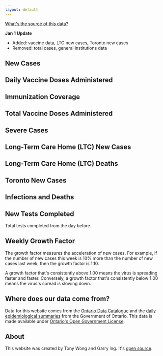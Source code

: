 ```yaml
---
layout: default
---
```


<div class="bb b--black-10 lh-copy f6">
  <p><a class="link blue underline-hover" href="#data-source-info">What's the source of this data?</a></p>
  <p>
    <b>Jan 1 Update</b>
    <ul>
      <li>Added: vaccine data, LTC new cases, Toronto new cases</li>
      <li>Removed: total cases, general institutions data</li>
    </ul>
  </p>
</div>

<div class="bb b--black-10">
  <h2 class="f3 fw3">New Cases</h2>
  <canvas id="newCases" class="mb3"></canvas>
</div>

<div class="bb b--black-10">
  <h2 class="f3 fw3">Daily Vaccine Doses Administered</h2>
  <canvas id="daily-vaccine" class="mb3"></canvas>
</div>

<div class="bb b--black-10">
  <h2 class="f3 fw3">Immunization Coverage</h2>
  <canvas id="immunization-coverage" class="mb3"></canvas>
</div>

<div class="bb b--black-10">
  <h2 class="f3 fw3">Total Vaccine Doses Administered</h2>
  <canvas id="total-vaccine" class="mb3"></canvas>
</div>

<div class="bb b--black-10">
  <h2 class="f3 fw3">Severe Cases</h2>
  <canvas id="severity" class="mb3"></canvas>
</div>

<div class="bb b--black-10">
  <h2 class="f3 fw3">Long-Term Care Home (LTC) New Cases</h2>
  <canvas id="ltc-new-cases" class="mb3"></canvas>
</div>

<div class="bb b--black-10">
  <h2 class="f3 fw3">Long-Term Care Home (LTC) Deaths</h2>
  <canvas id="ltc-deaths" class="mb3"></canvas>
</div>

<div class="bb b--black-10">
  <h2 class="f3 fw3">Toronto New Cases</h2>
  <canvas id="toronto-new-cases" class="mb3"></canvas>
</div>

<div class="bb b--black-10">
  <h2 class="f3 fw3">Infections and Deaths</h2>
  <canvas id="infectedResolvedDeaths" class="mb3"></canvas>
</div>

<div class="bb b--black-10">
  <h2 class="f3 fw3">New Tests Completed</h2>
  <p class="lh-copy f6">Total tests completed from the day before.</p>
  <canvas id="newTests" class="mb3"></canvas>
</div>

<div class="bb b--black-10">
  <h2 class="f3 fw3">Weekly Growth Factor</h2>
  <p class="lh-copy f6">The growth factor measures the acceleration of new cases. For example, if the number of new cases this week is 10% more than the number of new cases last week, then the growth factor is 1.10.</p>

  <p class="lh-copy f6">A growth factor that's consistently above 1.00 means the virus is spreading faster and faster. Conversely, a growth factor that's consistently below 1.00 means the virus's spread is slowing down.</p>
  <canvas id="weeklyGrowthFactorChart" class="mb3"></canvas>
</div>

<h2 class="f3 fw3" id="data-source-info">Where does our data come from?</h2>
<p class="lh-copy f6">Data for this website comes from the <a class="link blue underline-hover"
href="https://data.ontario.ca/dataset?keywords_en=COVID-19">Ontario Data
Catalogue</a> and the <a class="link blue underline-hover"
href="https://data.ontario.ca/dataset?keywords_en=COVID-19">daily
epidemiological summaries</a> from the Government of Ontario. This data is made
available under <a class="link blue underline-hover"
href="https://github.com/Manifaust/ontario-covid-graph/blob/master/raw_reports/LICENSE">Ontario's Open Government License</a>.</p>

<h2 class="f3 fw3">About</h2>
<p class="lh-copy f6">This website was created by Tony Wong and Garry Ing. It's <a class="link blue underline-hover"
href="https://github.com/Manifaust/ontario-covid-graph">open source</a>.</p>

